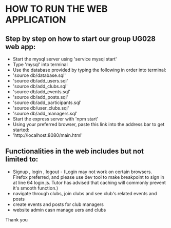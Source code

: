# HOW TO RUN THE WEB APPLICATION

## Step by step on how to start our group UG028 web app:

- Start the mysql server using 'service mysql start'
- Type 'mysql' into terminal
- Use the database provided by typing the following in order into terminal:
- 'source db/database.sql'
- 'source db/add_users.sql'
- 'source db/add_clubs.sql'
- 'source db/add_events.sql'
- 'source db/add_posts.sql'
- 'source db/add_participants.sql'
- 'source db/user_clubs.sql'
- 'source db/add_managers.sql'
- Start the express server with 'npm start'
- Using your preferred browser, paste this link into the address bar to get started:
- 'http://localhost:8080/main.html'

## Functionalities in the web includes but not limited to:
- Signup , login , logout - (Login may not work on certain browsers. Firefox preferred, and please use dev tool to make breakpoint to sign in at line 64 login.js. Tutor has advised that caching will commonly prevent it's smooth function.)
- navigate through clubs, join clubs and see club's related events and posts
- create events and posts for club managers
- website admin casn manage uers and clubs

Thank you

